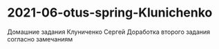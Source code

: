 # 2021-06-otus-spring-Klunichenko
Домашние задания Клуниченко Сергей
Доработка второго задания согласно замечаниям